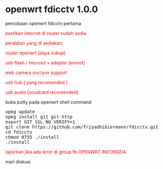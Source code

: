 # openwrt fdicctv 1.0.0
<p>percobaan openwrt fdicctv pertama</p>

<p style="color:red;">pastikan internet di router sudah sedia</p>
<p style="color:red;">peralatan yang di sediakan:</p>
<p style="color:red;">router openwrt [daya cukup]</p>
<p style="color:red;">usb flash / microsd + adapter [exroot]</p>
<p style="color:red;">web camera uvc/yuv support</p>
<p style="color:red;">usb hub [ yang recomended ]</p>
<p style="color:red;">usb audio [soudcard recomended]</p>

<p>buka putty pada openwrt shell command</p>
<pre>
opkg update
opkg install git git-http
export GIT_SSL_NO_VERIFY=1
git clone https://github.com/friyadhibiermann/fdicctv.git
cd fdicctv
chmod 0755 ./install
./install
</pre>

<p style="color:red;">laporkan jika ada error di group fb OPENWRT INDONSEIA</p>
<p>mari diskusi</p>
